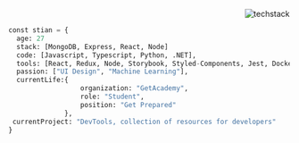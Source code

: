 <div align=right>
  
![techstack](https://github.com/stiantha/stiantha/assets/132207909/56d5165e-04fe-4754-9f5c-64f2e6616589)

</div>

```python
const stian = {
  age: 27
  stack: [MongoDB, Express, React, Node]
  code: [Javascript, Typescript, Python, .NET],
  tools: [React, Redux, Node, Storybook, Styled-Components, Jest, Docker],
  passion: ["UI Design", "Machine Learning"],
  currentLife:{
                  organization: "GetAcademy",
                  role: "Student",
                  position: "Get Prepared"
              },
 currentProject: "DevTools, collection of resources for developers"
}
```

